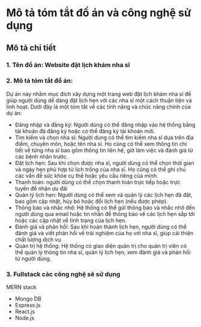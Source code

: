 # Mô tả tóm tắt đồ án và công nghệ sử dụng

## Mô tả chi tiết
### 1. Tên đồ án: Website đặt lịch khám nha sĩ

### 2. Mô tả tóm tắt đồ án:
  Dự án này nhằm mục đích xây dựng một trang web đặt lịch khám nha sĩ để giúp người dùng dễ dàng đặt lịch hẹn với các nha sĩ một cách thuận tiện và linh hoạt. Dưới đây là một tóm tắt về các tính năng và chức năng chính của dự án:
- Đăng nhập và đăng ký: Người dùng có thể đăng nhập vào hệ thống bằng tài khoản đã đăng ký hoặc có thể đăng ký tài khoản mới.
- Tìm kiếm và chọn nha sĩ: Người dùng có thể tìm kiếm nha sĩ dựa trên địa điểm, chuyên môn, hoặc tên nha sĩ. Họ cũng có thể xem thông tin chi tiết về từng nha sĩ bao gồm thông tin liên hệ, giờ làm việc và đánh giá từ các bệnh nhân trước.
- Đặt lịch hẹn: Sau khi chọn được nha sĩ, người dùng có thể chọn thời gian và ngày hẹn phù hợp từ lịch trống của nha sĩ. Họ cũng có thể ghi chú các vấn đề sức khỏe cụ thể hoặc yêu cầu riêng của mình.
- Thanh toán: người dùng có thể chọn thanh toán trực tiếp hoặc trực tuyến để nhận ưu đãi
- Quản lý lịch hẹn: Người dùng có thể xem và quản lý các lịch hẹn đã đặt, bao gồm cập nhật, hủy bỏ hoặc đổi lịch hẹn (nếu được phép).
- Thông báo và nhắc nhở: Hệ thống có thể gửi thông báo và nhắc nhở đến người dùng qua email hoặc tin nhắn để thông báo về các lịch hẹn sắp tới hoặc các cập nhật về tình trạng của lịch hẹn.
- Đánh giá và phản hồi: Sau khi hoàn thành lịch hẹn, người dùng có thể đánh giá và viết phản hồi về trải nghiệm của họ với nha sĩ, giúp cải thiện chất lượng dịch vụ.
- Quản trị hệ thống: Hệ thống có giao diện quản trị cho quản trị viên có thể quản lý thông tin nha sĩ, quản lý lịch hẹn, xem đánh giá và phản hồi từ người dùng.

### 3. Fullstack các công nghệ sẽ sử dụng
MERN stack
- Mongo DB
- Express.js
- React.js
- Node.js
